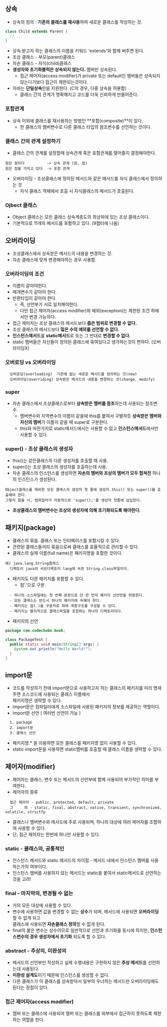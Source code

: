 ## 상속
* 상속의 정의 : **기존의 클래스를 재사용**하여 새로운 클래스를 작성하는 것.
```java
class Child extends Parent {
  // ...
}
```
* 상속 받고자 하는 클래스의 이름을 키워드 'extends'와 함께 써주면 된다.
* 조상 클래스 - 부모(parent)클래스
* 자손 클래스 - 자식(child)클래스
* **생성자와 초기화블럭은 상속되지 않는다.** 멤버만 상속된다.
  * 접근 제어자(access modifier)가 private 또는 default인 멤버들은 상속되지 않는다기보다 접근이 제한되는것이다.
* 자바는 **단일상속**만을 지원한다. (C의 경우, 다중 상속을 허용함)
  * 클래스 간의 관계가 명확해지고 코드를 더욱 신뢰하게 만들어준다.

### 포함관계
* 상속 이외에 클래스를 재사용하는 방법인 **포함(composite)**이 있다.
  * 한 클래스의 멤버변수로 다른 클래스 타입의 참조변수를 선언하는 것이다.

### 클래스 간의 관계 설정하기
* 클래스 간의 관계를 설정할때 상속관계 혹은 포함관계를 맺어줄지 결정해야한다.
```
원은 점이다          -> 상속 관계 (원, 점)
원은 점을 가지고 있다  -> 포함 관계
```
* 오버라이딩 - 조상클래스에 정의된 메서드와 같은 메서드를 자식 클래스에서 정의하는 것
  * 자식 클래스 객체에서 호출 시 자식클래스의 메서드가 호출된다.

### Ojbect 클래스
* Object 클래스는 모든 클래스 상속계층도의 최상위에 있는 조상 클래스이다.
* 기본적으로 11개의 메서드를 포함하고 있다. (9챕터에 나옴)

## 오버라이딩
* 조상클래스에서 상속받은 메서드의 내용을 변경하는 것.
* 자손 클래스에 맞게 변경해야하는 경우 사용함.

### 오버라이딩의 조건
* 이름이 같아야한다.
* 매개변수가 같아야 한다.
* 반환타입이 같아야 한다.
  * 즉, 선언부가 서로 일치해야한다.
  * 다만 접근 제어자(access modifier)와 예외(exception)는 제한된 조건 하에서만 변경 가능하다.
* 접근 제어자는 조상 클래스의 메서드보다 **좁은 범위로 변경할 수 없다.**
* 조상 클래스의 메서드보다 **많은 수의 예외를 선언할 수 없다.**
* **인스턴스메서드**를 **static메서드**로 또는 그 반대로 **변경할 수 없다.**
* static 멤버들은 자신들이 정의된 클래스에 묶여있다고 생각하는것이 편하다. (오버라이딩X)

### 오버로딩 vs 오버라이딩
```
  오버로딩(overloading)  기존에 없는 새로운 메서드를 정의하는 것(new)
  오버라이딩(overriding) 상속받은 메서드의 내용을 변경하는 것(change, modify)
```

### super
* 자손 클래스에서 조상클래스로부터 **상속받은 멤버를 참조**하는데 사용되는 참조변수.
  * 멤버변수와 지역변수의 이름이 같을때 this를 붙여서 구별하듯 **상속받은 멤버와 자신의 멤버**가 이름이 같을 때 super로 구분한다.
  * this와 마찬가지로 static메서드에서는 사용할 수 없고 **인스턴스메서드**에서만 사용할 수 있다.

### super() - 조상 클래스의 생성자
* this()는 같은클래스의 다른 생성자를 호출할 때 사용.
* super()는 조상 클래스의 생성자를 호출하는데 사용.
* 자손 클래스의 인스턴스를 생성하면 **자손의 멤버와 조상의 멤버가 모두 합쳐진** 하나의 인스턴스가 생성된다.
```
Object클래스를 제외한 모든 클래스의 생성자 첫 줄에 생성자.this() 또는 super()를 호출해야 한다.
그렇지 않을 시, 컴파일러가 자동적으로 'super();'를 생성자 첫줄에 삽입한다.
```
* **조상클래스의 멤버변수는 조상의 생성자에 의해 초기화되도록 해야한다.**

## 패키지(package)
* 클래스의 묶음. 클래스 또는 인터페이스를 포함시킬 수 있다.
* 관련된 클래스들끼리 묶음으로써 클래스를 효율적으로 관리할 수 있다.
* 클래스의 실제 이름(full name)은 패키지명을 포함한 것이다.
```
예) java.lang.String클래스
  디렉토리 java의 서브디렉토리 lang에 속한 String.class파일이다.
```
* 패키지도 다른 패키지를 포함할 수 있다.
  * 점'.'으로 구분.
```
  - 하나의 소스파일에는 첫 번째 문장으로 단 한 번의 패키지 선언만을 허용한다.
  - 모든 클래스는 반드시 하나의 패키지에 속해야 한다.
  - 패키지는 점(.)을 구분자로 하여 계층구조를 구성할 수 있다.
  - 패키지는 물리적으로 클래스파일을 포함하는 하나의 디렉토리이다.
```
* 패키지의 선언
```java
package com.codechobo.book;

class PackageTest {
  public static void main(String[] args) {
    System.out.println("Hello World!");
  }
}
```

## import문
* 코드를 작성하기 전에 import문으로 사용하고자 하는 클래스의 패키지를 미리 명새주면 소스코드에 사용되는 클래스 이름에서    
  패키지명은 생략할 수 있다.
* import문은 컴파일러에게 소스파일에 사용된 패키지의 정보를 제공하는 역할이다.
* import문 선언 ( 여러번 선언이 가능 )
```
  1. package
  2. import문
  3. 클래스 선언
```
* 패키지명.* 을 이용하면 모든 클래스를 패키지명 없이 사용할 수 있다.
* static import문을 사용하면 static멤버를 호출할 때 클래스 이름을 생략할 수 있다.

## 제어자(modifier)
* 제어자는 클래스, 변수 또는 메서드의 선언부에 함께 사용되어 부가적인 의미를 부여한다.
* 제어자의 종류
```
  접근 제어자 - public, protected, default, private
  그     외 - static, final, abstract, native, transient, synchronized, volatile, strictfp
```
* 클래스나 멤버변수와 메서드에 주로 사용되며, 하나의 대상에 여러 제어자를 조합하여 사용할 수 있다.
* 단, 접근 제어자는 한번에 하나만 사용할 수 있다.

### static - 클래스의, 공통적인
* 인스턴스 메서드와 static 메서드의 차이점 - 메서드 내에서 인스턴스 멤버를 사용하는가의 여부이다.
* 인스턴스 멤버를 사용하지 않는 메서드는 static을 붙여서 static메서드로 선언하는 것을 고려!

### final - 마지막의, 변경될 수 없는
* 거의 모든 대상에 사용할 수 있다.
* 변수에 사용하면 값을 변경할 수 없는 **상수**가 되며, 메서드에 사용되면 **오버라이딩**할 수 없게 되고    
  클래스에 사용되면 **자손클래스 정의**할 수 없게 된다.
* final의 붙은 변수는 상수이므로 일반적으로 선언과 초기화를 동시에 하지만, **인스턴스변수의 경우 생성자에서 초기화** 되도록 할 수 있다.

### abstract - 추상의, 미완성의
* 메서드의 선언부만 작성하고 실제 수행내용은 구현하지 않은 **추상 메서드**를 선언하는데 사용된다.
* **미완성 설계도**이기 때문에 인스턴스를 생성할 수 없다.
* 다른 클래스가 이 클래스를 상속받아서 일부의 우너하는 메서드만 오버라이딩해도 된다는 장점이 있다.

### 접근 제어자(access modifier)
* 멤버 또는 클래스에 사용되어 멤버 또는 클래스를 외부에서 접근하지 못하도록 제한하는 역할을 한다.

